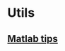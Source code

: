 Utils
==============


[Matlab tips](https://github.com/kdyy0808/Utils/blob/main/Matlab_tips.md)
----------
